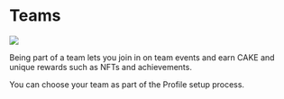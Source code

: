 # Teams

![](../../.gitbook/images/teams-header.png)

Being part of a team lets you join in on team events and earn CAKE and unique rewards such as NFTs and achievements.

You can choose your team as part of the Profile setup process.
